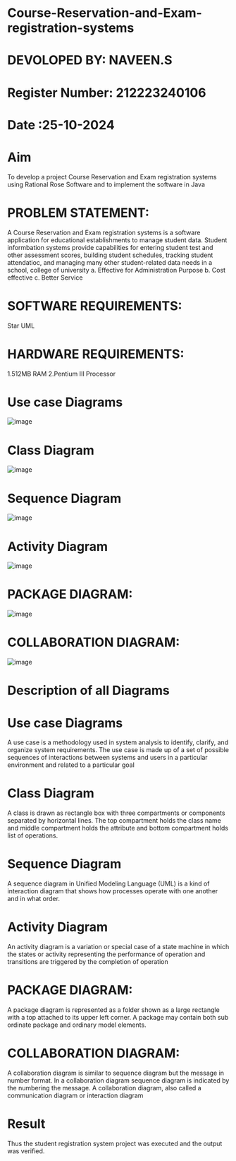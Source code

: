 # Course-Reservation-and-Exam-registration-systems
# DEVOLOPED BY: NAVEEN.S
# Register Number: 212223240106
# Date :25-10-2024
# Aim
To develop a project Course Reservation and Exam registration systems using Rational Rose Software and to implement the software in Java
# PROBLEM STATEMENT:
A Course Reservation and Exam registration systems is a software application for educational establishments to manage student data. Student informbation systems provide capabilities for entering student test and other assessment scores, building student schedules, tracking student attendatioc, and managing many other student-related data needs in a school, college of university
a. Effective for Administration Purpose
b. Cost effective
c. Better Service
# SOFTWARE REQUIREMENTS:
  Star UML
# HARDWARE REQUIREMENTS:
  1.512MB RAM
  2.Pentium III Processor

# Use case Diagrams
![image](https://github.com/user-attachments/assets/2cbd672d-6d12-45e3-9490-3303c3d104e8)

# Class Diagram
![image](https://github.com/user-attachments/assets/9e550bda-4706-4768-86d5-e5d3aad10d0c)



# Sequence Diagram
![image](https://github.com/user-attachments/assets/db56a507-adca-47c0-9939-17bfce7a416b)




# Activity Diagram


![image](https://github.com/user-attachments/assets/82e5354e-c140-4931-bd01-82d6dd865365)

# PACKAGE DIAGRAM:

![image](https://github.com/user-attachments/assets/db08f313-63f2-4dd3-9108-bf2565d466ff)
# COLLABORATION DIAGRAM:

![image](https://github.com/user-attachments/assets/bfb8b716-8184-44bf-a7b8-0372c5328b6e)



#  Description of all Diagrams 

# Use case Diagrams
A use case is a methodology used in system analysis to identify, clarify, and organize system requirements. The use case is made up of a set of possible sequences of interactions between systems and users in a particular environment and related to a particular goal
# Class Diagram
A class is drawn as rectangle box with three compartments or components separated by horizontal lines. The top compartment holds the class name and middle compartment holds the attribute and bottom compartment holds list of operations.
# Sequence Diagram
A sequence diagram in Unified Modeling Language (UML) is a kind of interaction diagram that shows how processes operate with one another and in what order.
# Activity Diagram
An activity diagram is a variation or special case of a state machine in which the states or activity representing the performance of operation and transitions are triggered by the completion of operation
# PACKAGE DIAGRAM:
A package diagram is represented as a folder shown as a large rectangle with a top attached to its upper left corner. A package may contain both sub ordinate package and ordinary model elements. 
# COLLABORATION DIAGRAM:
 A collaboration diagram is similar to sequence diagram but the message in number format. In a collaboration diagram sequence diagram is indicated by the numbering the message. A collaboration diagram, also called a communication diagram or interaction diagram
# Result
   Thus the  student registration system project was executed and the output was verified.
